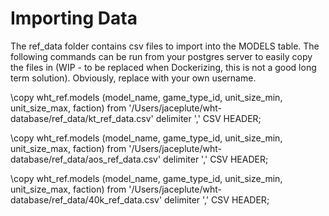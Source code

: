 # Importing Data

The ref_data folder contains csv files to import into the MODELS table. The following commands can be run from your postgres server to easily copy the files in (WIP - to be replaced when Dockerizing, this is not a good long term solution). Obviously, replace with your own username.

\copy wht_ref.models (model_name, game_type_id, unit_size_min, unit_size_max, faction) from '/Users/jaceplute/wht-database/ref_data/kt_ref_data.csv' delimiter ',' CSV HEADER;

\copy wht_ref.models (model_name, game_type_id, unit_size_min, unit_size_max, faction) from '/Users/jaceplute/wht-database/ref_data/aos_ref_data.csv' delimiter ',' CSV HEADER;

\copy wht_ref.models (model_name, game_type_id, unit_size_min, unit_size_max, faction) from '/Users/jaceplute/wht-database/ref_data/40k_ref_data.csv' delimiter ',' CSV HEADER;